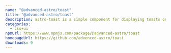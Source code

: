 ```yaml
---
name: "@advanced-astro/toast"
title: "@advanced-astro/toast"
description: astro-toast is a simple component for displaying toasts on your website.
categories:
  - css+ui
npmUrl: https://www.npmjs.com/package/@advanced-astro/toast
homepageUrl: https://github.com/advenced-astro/toast
downloads: 9
---
```

